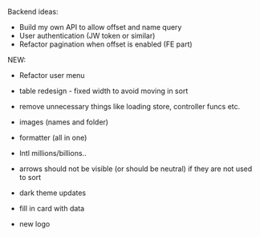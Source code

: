 Backend ideas:

- Build my own API to allow offset and name query
- User authentication (JW token or similar)
- Refactor pagination when offset is enabled (FE part)

NEW:
- Refactor user menu
- table redesign - fixed width to avoid moving in sort
- remove unnecessary things like loading store, controller funcs etc.
- images (names and folder)

- formatter (all in one)
- Intl millions/billions..
- arrows should not be visible (or should be neutral) if they are not used to sort
- dark theme updates
- fill in card with data
- new logo
